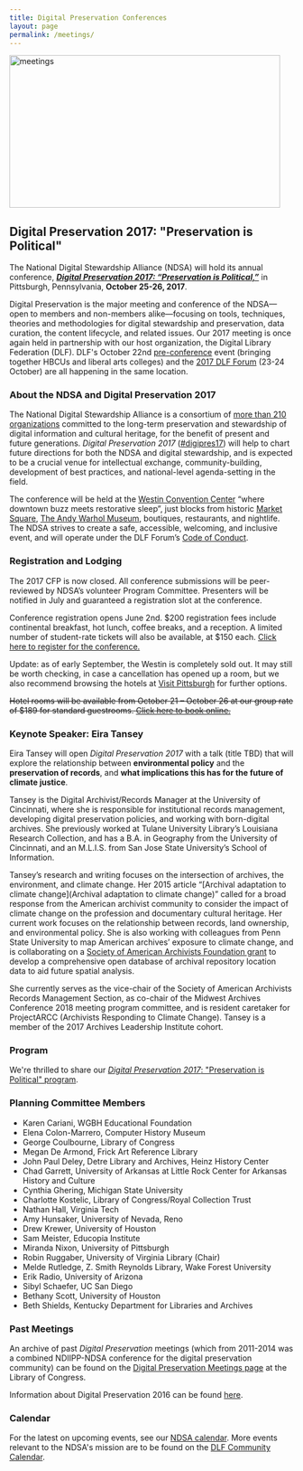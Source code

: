 ```yaml
---
title: Digital Preservation Conferences
layout: page
permalink: /meetings/
---
```

<img alt="meetings" width="480" height="270" src='{{ "/images/NDSA-DigitalPreservation-SiteBanner.png" | prepend: site.baseurl }}'>

## Digital Preservation 2017: "Preservation is Political"

The National Digital Stewardship Alliance (NDSA) will hold its annual conference, [_**Digital Preservation 2017: “Preservation is Political,”**_](https://forum2017.diglib.org/ndsas-digital-preservation/) in Pittsburgh, Pennsylvania, **October 25-26, 2017**.

Digital Preservation is the major meeting and conference of the NDSA—open to members and non-members alike—focusing on tools, techniques, theories and methodologies for digital stewardship and preservation, data curation, the content lifecycle, and related issues. Our 2017 meeting is once again held in partnership with our host organization, the Digital Library Federation (DLF). DLF's October 22nd [pre-conference](https://www.diglib.org/forums/2017forum/dlflac/) event (bringing together HBCUs and liberal arts colleges) and the [2017 DLF Forum](https://www.diglib.org/forums/2017forum/) (23-24 October) are all happening in the same location.


### About the NDSA and Digital Preservation 2017

The National Digital Stewardship Alliance is a consortium of [more than 210 organizations](http://ndsa.org/members-list/) committed to the long-term preservation and stewardship of digital information and cultural heritage, for the benefit of present and future generations. _Digital Preservation 2017_ ([#digipres17](https://twitter.com/search?q=%23digipres17&src=typd)) will help to chart future directions for both the NDSA and digital stewardship, and is expected to be a crucial venue for intellectual exchange, community-building, development of best practices, and national-level agenda-setting in the field.

The conference will be held at the [Westin Convention Center](http://www.westinpittsburgh.com/) “where downtown buzz meets restorative sleep”, just blocks from historic [Market Square](http://marketsquarepgh.com/), [The Andy Warhol Museum](http://www.warhol.org/), boutiques, restaurants, and nightlife. The NDSA strives to create a safe, accessible, welcoming, and inclusive event, and will operate under the DLF Forum’s [Code of Conduct](https://www.diglib.org/about/code-of-conduct/).


### Registration and Lodging

The 2017 CFP is now closed. All conference submissions will be peer-reviewed by NDSA’s volunteer Program Committee. Presenters will be notified in July and guaranteed a registration slot at the conference.

Conference registration opens June 2nd. $200 registration fees include continental breakfast, hot lunch, coffee breaks, and a reception. A limited number of student-rate tickets will also be available, at $150 each. [Click here to register for the conference.](https://www.conftool.pro/dlf2017/)

Update: as of early September, the Westin is completely sold out. It may still be worth checking, in case a cancellation has opened up a room, but we also recommend browsing the hotels at [Visit Pittsburgh](https://www.visitpittsburgh.com) for further options.

~~Hotel rooms will be available from October 21 – October 26 at our group rate of $189 for standard guestrooms. [Click here to book online.](https://www.starwoodmeeting.com/Book/dlf2017)~~

### Keynote Speaker: Eira Tansey

Eira Tansey will open _Digital Preservation 2017_  with a talk (title TBD) that will explore the relationship between **environmental policy** and the **preservation of records**, and **what implications this has for the future of climate justice**.

Tansey is the Digital Archivist/Records Manager at the University of Cincinnati, where she is responsible for institutional records management, developing digital preservation policies, and working with born-digital archives. She previously worked at Tulane University Library’s Louisiana Research Collection, and has a B.A. in Geography from the University of Cincinnati, and an M.L.I.S. from San Jose State University’s School of Information.

Tansey’s research and writing focuses on the intersection of archives, the environment, and climate change. Her 2015 article “[Archival adaptation to climate change](Archival adaptation to climate change)” called for a broad response from the American archivist community to consider the impact of climate change on the profession and documentary cultural heritage. Her current work focuses on the relationship between records, land ownership, and environmental policy. She is also working with colleagues from Penn State University to map American archives’ exposure to climate change, and is collaborating on a [Society of American Archivists Foundation grant](http://www2.archivists.org/news/2017/saa-foundation-awards-two-strategic-growth-grants) to develop a comprehensive open  database of archival repository location data to aid future spatial analysis.

She currently serves as the vice-chair of the Society of American Archivists Records Management Section, as co-chair of the Midwest Archives Conference 2018 meeting program committee, and is resident caretaker for ProjectARCC (Archivists Responding to Climate Change). Tansey is a member of the 2017 Archives Leadership Institute cohort.

### Program

We're thrilled to share our [_Digital Preservation 2017_: "Preservation is Political" program](https://dlfforum2017.sched.com/).

### Planning Committee Members

- Karen Cariani, WGBH Educational Foundation
- Elena	Colon-Marrero, Computer History Museum
- George Coulbourne, Library of Congress
- Megan	De Armond, Frick Art Reference Library
- John Paul Deley, Detre Library and Archives, Heinz History Center
- Chad Garrett, University of Arkansas at Little Rock Center for Arkansas History and Culture
- Cynthia	Ghering, Michigan State University
- Charlotte	Kostelic, Library of Congress/Royal Collection Trust
- Nathan Hall, Virginia Tech
- Amy	Hunsaker, University of Nevada, Reno
- Drew Krewer, University of Houston
- Sam	Meister, Educopia Institute
- Miranda	Nixon, University of Pittsburgh
- Robin Ruggaber, University of Virginia Library (Chair)
- Melde Rutledge, Z. Smith Reynolds Library, Wake Forest University
- Erik Radio, University of Arizona
- Sibyl Schaefer, UC San Diego
- Bethany Scott, University of Houston
- Beth Shields, Kentucky Department for Libraries and Archives

### Past Meetings

An archive of past *Digital Preservation* meetings (which from 2011-2014 was a combined NDIIPP-NDSA conference for the digital preservation community) can be found on the [Digital Preservation Meetings page](http://www.digitalpreservation.gov/meetings/) at the Library of Congress.

Information about Digital Preservation 2016 can be found [here](/digital-preservation-2016).

### Calendar

For the latest on upcoming events, see our [NDSA calendar](/calendar). More events relevant to the NDSA's mission are to be found on the [DLF Community Calendar](https://www.diglib.org/opportunities/calendar/).
